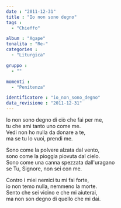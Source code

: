 ```yaml
---
date : "2011-12-31"
title : "Io non sono degno"
tags : 
  - "Chieffo"

album : "Agape"
tonalita : "Re-"
categories : 
  - "Liturgica"

gruppo : 
  - ""

momenti : 
  - "Penitenza"

identificatore : "io_non_sono_degno"
data_revisione : "2011-12-31"
---
```

  
  
Io non sono degno di ciò che fai per me,  
tu che ami tanto uno come me.  
Vedi non ho nulla da donare a te,  
ma se tu lo vuoi, prendi me.  
  
  
Sono come la polvere alzata dal vento,  
sono come la pioggia piovuta dal cielo.  
Sono come una canna spezzata dall'uragano  
se Tu, Signore, non sei con me.  
  
  
  
Contro i miei nemici tu mi fai forte,  
io non temo nulla, nemmeno la morte.  
Sento che sei vicino e che mi aiuterai,  
ma non son degno di quello che mi dai.  
  
  
  
  
